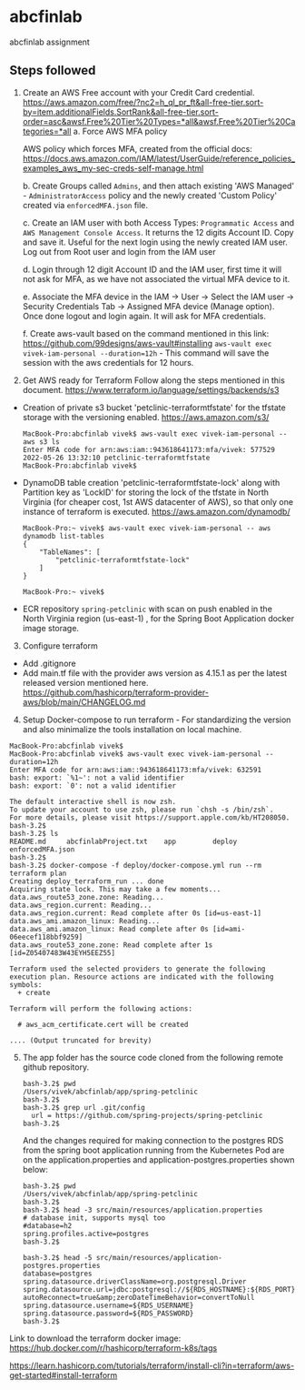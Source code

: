# abcfinlab
abcfinlab assignment

## Steps followed
1. Create an AWS Free account with your Credit Card credential.
 https://aws.amazon.com/free/?nc2=h_ql_pr_ft&all-free-tier.sort-by=item.additionalFields.SortRank&all-free-tier.sort-order=asc&awsf.Free%20Tier%20Types=*all&awsf.Free%20Tier%20Categories=*all
   a. Force AWS MFA policy
   
   AWS policy which forces MFA, created from the official docs: https://docs.aws.amazon.com/IAM/latest/UserGuide/reference_policies_examples_aws_my-sec-creds-self-manage.html

   b. Create Groups called `Admins`, and then attach existing 'AWS Managed' - `AdministratorAccess` policy and the newly created 'Custom Policy' created via `enforcedMFA.json` file.

   c. Create an IAM user with both Access Types: `Programmatic Access` and `AWS Management Console Access`. It returns the 12 digits Account ID. Copy and save it. Useful for the next login using the newly created IAM user. Log out from Root user and login from the IAM user

   d. Login through 12 digit Account ID and the IAM user, first time it will not ask for MFA, as we have not associated the virtual MFA device to it.

   e. Associate the MFA device in the IAM -> User -> Select the IAM user -> Security Credentials Tab  -> Assigned MFA device (Manage option). Once done logout and login again. It will ask for MFA credentials.

   f. Create aws-vault based on the command mentioned in this link: https://github.com/99designs/aws-vault#installing
      `aws-vault exec vivek-iam-personal --duration=12h` - This command will save the session with the aws credentials for 12 hours.
      
2. Get AWS ready for Terraform
  Follow along the steps mentioned in this document.
  https://www.terraform.io/language/settings/backends/s3

  - Creation of private s3 bucket 'petclinic-terraformtfstate' for the tfstate storage with the versioning enabled. https://aws.amazon.com/s3/
    ```
    MacBook-Pro:abcfinlab vivek$ aws-vault exec vivek-iam-personal -- aws s3 ls
    Enter MFA code for arn:aws:iam::943618641173:mfa/vivek: 577529
    2022-05-26 13:32:10 petclinic-terraformtfstate
    MacBook-Pro:abcfinlab vivek$
    ```
  - DynamoDB table creation 'petclinic-terraformtfstate-lock' along with Partition key as 'LockID' for storing the lock of the tfstate in North Virginia (for cheaper cost, 1st AWS datacenter of AWS), so that only one instance of terraform is executed. https://aws.amazon.com/dynamodb/
    ```
    MacBook-Pro:~ vivek$ aws-vault exec vivek-iam-personal -- aws dynamodb list-tables
    {
        "TableNames": [
            "petclinic-terraformtfstate-lock"
        ]
    }

    MacBook-Pro:~ vivek$
    ```
  - ECR repository `spring-petclinic` with scan on push enabled in the North Virginia region (us-east-1) , for the Spring Boot Application docker image storage.

3. Configure terraform
  - Add .gitignore
  - Add main.tf file with the provider aws version as 4.15.1 as per the latest released version mentioned here.
  https://github.com/hashicorp/terraform-provider-aws/blob/main/CHANGELOG.md

4. Setup Docker-compose to run terraform - For standardizing the version and also minimalize the tools installation on local machine.
  ```
  MacBook-Pro:abcfinlab vivek$
  MacBook-Pro:abcfinlab vivek$ aws-vault exec vivek-iam-personal --duration=12h
  Enter MFA code for arn:aws:iam::943618641173:mfa/vivek: 632591
  bash: export: `%1~': not a valid identifier
  bash: export: `0': not a valid identifier
  
  The default interactive shell is now zsh.
  To update your account to use zsh, please run `chsh -s /bin/zsh`.
  For more details, please visit https://support.apple.com/kb/HT208050.
  bash-3.2$
  bash-3.2$ ls
  README.md		abcfinlabProject.txt	app			deploy			enforcedMFA.json
  bash-3.2$
  bash-3.2$ docker-compose -f deploy/docker-compose.yml run --rm terraform plan
  Creating deploy_terraform_run ... done
  Acquiring state lock. This may take a few moments...
  data.aws_route53_zone.zone: Reading...
  data.aws_region.current: Reading...
  data.aws_region.current: Read complete after 0s [id=us-east-1]
  data.aws_ami.amazon_linux: Reading...
  data.aws_ami.amazon_linux: Read complete after 0s [id=ami-06eecef118bbf9259]
  data.aws_route53_zone.zone: Read complete after 1s [id=Z05407483W43EYH5EEZ55]
  
  Terraform used the selected providers to generate the following execution plan. Resource actions are indicated with the following symbols:
    + create
  
  Terraform will perform the following actions:
  
    # aws_acm_certificate.cert will be created

  .... (Output truncated for brevity)
  ```

5. The app folder has the source code cloned from the following remote github repository.
    ```
    bash-3.2$ pwd
    /Users/vivek/abcfinlab/app/spring-petclinic
    bash-3.2$
    bash-3.2$ grep url .git/config
      url = https://github.com/spring-projects/spring-petclinic
    bash-3.2$

    ```
    And the changes required for making connection to the postgres RDS from the spring boot application running from the Kubernetes Pod are on the application.properties and application-postgres.properties shown below:
    
    ```
    bash-3.2$ pwd
    /Users/vivek/abcfinlab/app/spring-petclinic
    bash-3.2$
    bash-3.2$ head -3 src/main/resources/application.properties
    # database init, supports mysql too
    #database=h2
    spring.profiles.active=postgres
    bash-3.2$

    bash-3.2$ head -5 src/main/resources/application-postgres.properties
    database=postgres
    spring.datasource.driverClassName=org.postgresql.Driver
    spring.datasource.url=jdbc:postgresql://${RDS_HOSTNAME}:${RDS_PORT}/${RDS_DB_NAME}?autoReconnect=true&amp;zeroDateTimeBehavior=convertToNull
    spring.datasource.username=${RDS_USERNAME}
    spring.datasource.password=${RDS_PASSWORD}
    bash-3.2$
    ````

Link to download the terraform docker image:
https://hub.docker.com/r/hashicorp/terraform-k8s/tags


https://learn.hashicorp.com/tutorials/terraform/install-cli?in=terraform/aws-get-started#install-terraform
